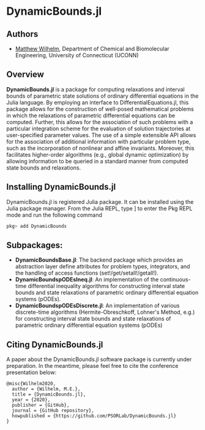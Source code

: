 # **DynamicBounds.jl**

## Authors
- [Matthew Wilhelm](https://psor.uconn.edu/person/matthew-wilhelm/), Department of Chemical and Biomolecular Engineering,  University of Connecticut (UCONN)

## Overview
**DynamicBounds.jl** is a package for computing relaxations and interval bounds of parametric state solutions of ordinary differential equations in the Julia language. By employing an interface to DifferentialEquations.jl, this package allows for the construction of well-posed mathematical problems in which the relaxations of parametric differential equations can be computed. Further, this allows for the association of such problems with a particular integration scheme for the evaluation of solution trajectories at user-specified parameter values. The use of a simple extensible API allows for the association of additional information with particular problem type, such as the incorporation of nonlinear and affine invariants. Moreover, this facilitates higher-order algorithms (e.g., global dynamic optimization) by allowing information to be queried in a standard manner from computed state bounds and relaxations.

## Installing DynamicBounds.jl
DynamicBounds.jl is registered Julia package. It can be installed using the Julia package manager.
From the Julia REPL, type ] to enter the Pkg REPL mode and run the following command

```julia
pkg> add DynamicBounds
```

## Subpackages:
- **DynamicBoundsBase.jl**: The backend package which provides an abstraction layer define attributes for problem types, integrators, and the handling of access functions (set!/get/setall!/getall!).
- **DynamicBoundspODEsIneq.jl**: An implementation of the continuous-time differential inequality algorithms for constructing interval state bounds and state relaxations of parametric ordinary differential equation systems (pODEs).
- **DynamicBoundspODEsDiscrete.jl**: An implementation of various discrete-time algorithms (Hermite-Obreschkoff, Lohner's Method, e.g.) for constructing interval state bounds and state relaxations of parametric ordinary differential equation systems (pODEs)

## Citing DynamicBounds.jl

A paper about the DynamicBounds.jl software package is currently under preparation. In the
meantime, please feel free to cite the conference presentation below:

```
@misc{Wilhelm2020,
  author = {Wilhelm, M.E.},
  title = {DynamicBounds.jl},
  year = {2020},
  publisher = {GitHub},
  journal = {GitHub repository},
  howpublished = {https://github.com/PSORLab/DynamicBounds.jl}
}
```
